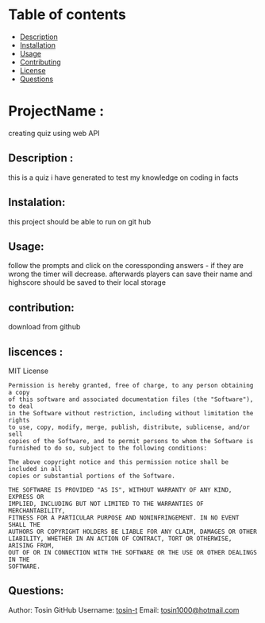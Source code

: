 
# Table of contents
* [Description](#Description)
* [Installation](#Installation)
* [Usage](#Usage)
* [Contributing](#Contribution)
* [License](#Licenses)
* [Questions](#Questions)

# ProjectName : 
creating quiz using web API
## Description : <a id="Description"></a>
this is a quiz i have generated to test my knowledge on coding in facts
## Instalation: <a id="Instalation"></a>
this project should be able to run on git hub
## Usage: <a id= "Usage"></a>
follow the prompts and click on the coressponding answers - if they are wrong the timer will decrease. afterwards players can save their name and highscore should be saved to their local storage
## contribution: <a id= "contribution"></a>
download from github
## liscences : <a id= "liscences"></a>

MIT License
 
    Permission is hereby granted, free of charge, to any person obtaining a copy
    of this software and associated documentation files (the "Software"), to deal
    in the Software without restriction, including without limitation the rights
    to use, copy, modify, merge, publish, distribute, sublicense, and/or sell
    copies of the Software, and to permit persons to whom the Software is
    furnished to do so, subject to the following conditions:
    
    The above copyright notice and this permission notice shall be included in all
    copies or substantial portions of the Software.
    
    THE SOFTWARE IS PROVIDED "AS IS", WITHOUT WARRANTY OF ANY KIND, EXPRESS OR
    IMPLIED, INCLUDING BUT NOT LIMITED TO THE WARRANTIES OF MERCHANTABILITY,
    FITNESS FOR A PARTICULAR PURPOSE AND NONINFRINGEMENT. IN NO EVENT SHALL THE
    AUTHORS OR COPYRIGHT HOLDERS BE LIABLE FOR ANY CLAIM, DAMAGES OR OTHER
    LIABILITY, WHETHER IN AN ACTION OF CONTRACT, TORT OR OTHERWISE, ARISING FROM,
    OUT OF OR IN CONNECTION WITH THE SOFTWARE OR THE USE OR OTHER DEALINGS IN THE
    SOFTWARE.
## Questions: <a id= "Questions"></a>
Author: Tosin
GitHub Username: [tosin-t](https://github.com/Tosin-T/creating-quiz-using-web-API)
Email: <tosin1000@hotmail.com>